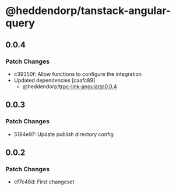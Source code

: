# @heddendorp/tanstack-angular-query

## 0.0.4

### Patch Changes

- c39350f: Allow functions to configure the integration
- Updated dependencies [caafc89]
  - @heddendorp/trpc-link-angular@0.0.4

## 0.0.3

### Patch Changes

- 5184e97: Update publish directory config

## 0.0.2

### Patch Changes

- cf7c48d: First changeset
